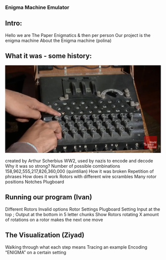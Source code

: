 ### Enigma Machine Emulator

## Intro:
Hello we are The Paper Enigmatics & then per person
Our project is the enigma machine
About the Enigma machine (polina)

## What it was - some history:
![enigma machine image](https://github.com/Stuycs-K/finalproject-10-kozyarchuk-pol-hamed-ziy-gontchar-iv/blob/main/enigma/image_2025-06-04_073958274.png)

created by Arthur Scherbius
WW2, used by nazis to encode and decode
Why it was so strong?
Number of possible combinations
158,962,555,217,826,360,000 (quintilian)
How it was broken
Repetition of phrases
How does it work
Rotors with different wire scrambles
Many rotor positions
Notches
Plugboard

## Running our program (Ivan)
Different Rotors
Invalid options
Rotor Settings
Plugboard Setting
Input at the top ; Output at the bottom in 5 letter chunks
Show Rotors rotating
X amount of rotations on a rotor makes the next one move

## The Visualization (Ziyad)
Walking through what each step means
Tracing an example
Encoding “ENIGMA” on a certain setting

